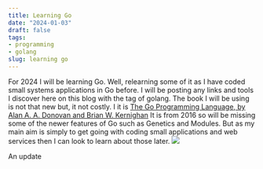 ```yaml
---
title: Learning Go
date: "2024-01-03"
draft: false
tags:
- programming
- golang
slug: learning go
---
```

For 2024 I will be learning Go. Well, relearning some of it as I have coded small systems applications in Go before. 
I will be posting any links and tools I discover here on this blog with the tag of golang.
The book I will be using is not that new but, it not costly. I it is [The Go Programming Language, by Alan A. A. Donovan and Brian W. Kernighan](https://www.amazon.co.uk/Programming-Language-Addison-Wesley-Professional-Computing/dp/0134190440) It is from 2016 so will be missing some of the newer features of Go such as Genetics and Modules. But as my main aim is simply to get going with coding small applications and web services then I can look to learn about those later. 
![](https://m.media-amazon.com/images/I/61gda3rw4kL._SL1500_.jpg)

An update
